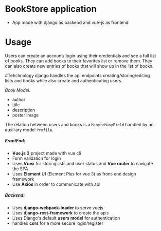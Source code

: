 # BookStore application
 - App made with django as backend and vue-js as frontend

# Usage
Users can create an account/ login using their credentials and see a full list of books. They can add books to their favorites list or remove them.
They can also create new entries of books that will show up in the list of books.

#Tehchnology
django handles the api endpoints creating/storing/editing lists and books while also create and authenticating users.

*Book Model:*
- author
- title
- description
- poster image

The relation between users and books is a `ManytoManyField` handled by an auxiliary model `Profile`.

##### FrontEnd:
- **Vue.js 3** project made with vue cli
- Form validation for login
- Uses **Vuex** for storing lists and user status and **Vue router** to navigate the SPA
- Uses **Element UI** (Element Plus for vue 3) as front-end design framework
-  Use **Axios** in order to communicate with api

##### Backend:
- Uses **django-webpack-loader** to serve vuejs
- Uses **django-rest-framework** to create the apis
- Uses Django's default **users model** for authentication
- handles **cors** for a more secure login/register  


